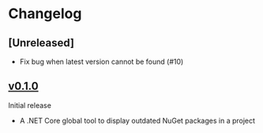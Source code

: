 # Changelog

## [Unreleased]
- Fix bug when latest version cannot be found (#10)

## [v0.1.0]
Initial release
 - A .NET Core global tool to display outdated NuGet packages in a project

[v0.1.0]: https://github.com/jerriep/dotnet-outdated/tree/v0.1.0
